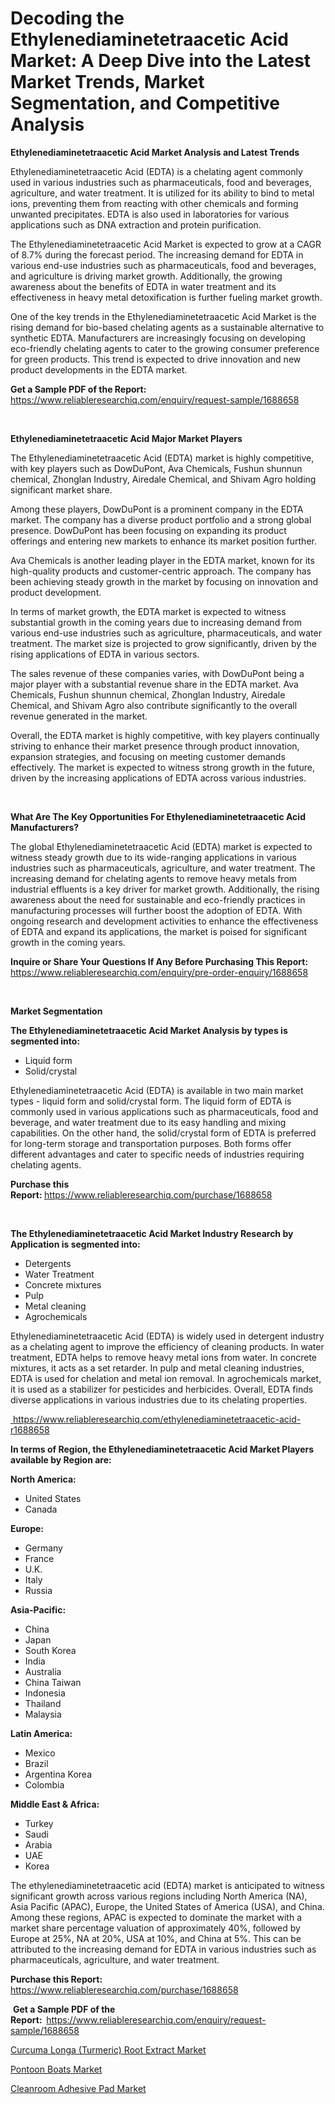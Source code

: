<p><h1>Decoding the Ethylenediaminetetraacetic Acid Market: A Deep Dive into the Latest Market Trends, Market Segmentation, and Competitive Analysis</h1></p><p><strong>Ethylenediaminetetraacetic Acid Market Analysis and Latest Trends</strong></p>
<p><p>Ethylenediaminetetraacetic Acid (EDTA) is a chelating agent commonly used in various industries such as pharmaceuticals, food and beverages, agriculture, and water treatment. It is utilized for its ability to bind to metal ions, preventing them from reacting with other chemicals and forming unwanted precipitates. EDTA is also used in laboratories for various applications such as DNA extraction and protein purification.</p><p>The Ethylenediaminetetraacetic Acid Market is expected to grow at a CAGR of 8.7% during the forecast period. The increasing demand for EDTA in various end-use industries such as pharmaceuticals, food and beverages, and agriculture is driving market growth. Additionally, the growing awareness about the benefits of EDTA in water treatment and its effectiveness in heavy metal detoxification is further fueling market growth.</p><p>One of the key trends in the Ethylenediaminetetraacetic Acid Market is the rising demand for bio-based chelating agents as a sustainable alternative to synthetic EDTA. Manufacturers are increasingly focusing on developing eco-friendly chelating agents to cater to the growing consumer preference for green products. This trend is expected to drive innovation and new product developments in the EDTA market.</p></p>
<p><strong>Get a Sample PDF of the Report:&nbsp;</strong> <a href="https://www.reliableresearchiq.com/enquiry/request-sample/1688658">https://www.reliableresearchiq.com/enquiry/request-sample/1688658</a></p>
<p>&nbsp;</p>
<p><strong>Ethylenediaminetetraacetic Acid Major Market Players</strong></p>
<p><p>The Ethylenediaminetetraacetic Acid (EDTA) market is highly competitive, with key players such as DowDuPont, Ava Chemicals, Fushun shunnun chemical, Zhonglan Industry, Airedale Chemical, and Shivam Agro holding significant market share. </p><p>Among these players, DowDuPont is a prominent company in the EDTA market. The company has a diverse product portfolio and a strong global presence. DowDuPont has been focusing on expanding its product offerings and entering new markets to enhance its market position further. </p><p>Ava Chemicals is another leading player in the EDTA market, known for its high-quality products and customer-centric approach. The company has been achieving steady growth in the market by focusing on innovation and product development.</p><p>In terms of market growth, the EDTA market is expected to witness substantial growth in the coming years due to increasing demand from various end-use industries such as agriculture, pharmaceuticals, and water treatment. The market size is projected to grow significantly, driven by the rising applications of EDTA in various sectors.</p><p>The sales revenue of these companies varies, with DowDuPont being a major player with a substantial revenue share in the EDTA market. Ava Chemicals, Fushun shunnun chemical, Zhonglan Industry, Airedale Chemical, and Shivam Agro also contribute significantly to the overall revenue generated in the market. </p><p>Overall, the EDTA market is highly competitive, with key players continually striving to enhance their market presence through product innovation, expansion strategies, and focusing on meeting customer demands effectively. The market is expected to witness strong growth in the future, driven by the increasing applications of EDTA across various industries.</p></p>
<p>&nbsp;</p>
<p><strong>What Are The Key Opportunities For Ethylenediaminetetraacetic Acid Manufacturers?</strong></p>
<p><p>The global Ethylenediaminetetraacetic Acid (EDTA) market is expected to witness steady growth due to its wide-ranging applications in various industries such as pharmaceuticals, agriculture, and water treatment. The increasing demand for chelating agents to remove heavy metals from industrial effluents is a key driver for market growth. Additionally, the rising awareness about the need for sustainable and eco-friendly practices in manufacturing processes will further boost the adoption of EDTA. With ongoing research and development activities to enhance the effectiveness of EDTA and expand its applications, the market is poised for significant growth in the coming years.</p></p>
<p><strong>Inquire or Share Your Questions If Any Before Purchasing This Report:</strong> <a href="https://www.reliableresearchiq.com/enquiry/pre-order-enquiry/1688658">https://www.reliableresearchiq.com/enquiry/pre-order-enquiry/1688658</a></p>
<p>&nbsp;</p>
<p><strong>Market Segmentation</strong></p>
<p><strong>The Ethylenediaminetetraacetic Acid Market Analysis by types is segmented into:</strong></p>
<p><ul><li>Liquid form</li><li>Solid/crystal</li></ul></p>
<p><p>Ethylenediaminetetraacetic Acid (EDTA) is available in two main market types - liquid form and solid/crystal form. The liquid form of EDTA is commonly used in various applications such as pharmaceuticals, food and beverage, and water treatment due to its easy handling and mixing capabilities. On the other hand, the solid/crystal form of EDTA is preferred for long-term storage and transportation purposes. Both forms offer different advantages and cater to specific needs of industries requiring chelating agents.</p></p>
<p><strong>Purchase this Report:&nbsp;</strong><a href="https://www.reliableresearchiq.com/purchase/1688658">https://www.reliableresearchiq.com/purchase/1688658</a></p>
<p>&nbsp;</p>
<p><strong>The Ethylenediaminetetraacetic Acid Market Industry Research by Application is segmented into:</strong></p>
<p><ul><li>Detergents</li><li>Water Treatment</li><li>Concrete mixtures</li><li>Pulp</li><li>Metal cleaning</li><li>Agrochemicals</li></ul></p>
<p><p>Ethylenediaminetetraacetic Acid (EDTA) is widely used in detergent industry as a chelating agent to improve the efficiency of cleaning products. In water treatment, EDTA helps to remove heavy metal ions from water. In concrete mixtures, it acts as a set retarder. In pulp and metal cleaning industries, EDTA is used for chelation and metal ion removal. In agrochemicals market, it is used as a stabilizer for pesticides and herbicides. Overall, EDTA finds diverse applications in various industries due to its chelating properties.</p></p>
<p><a href="https://www.reliableresearchiq.com/ethylenediaminetetraacetic-acid-r1688658">&nbsp;https://www.reliableresearchiq.com/ethylenediaminetetraacetic-acid-r1688658</a></p>
<p><strong>In terms of Region, the Ethylenediaminetetraacetic Acid Market Players available by Region are:</strong></p>
<p>
    <p> <strong> North America: </strong>
        <ul>
            <li>United States</li>
            <li>Canada</li>
        </ul>
        </p> 
    <p> <strong> Europe: </strong>
        <ul>
            <li>Germany</li>
            <li>France</li>
            <li>U.K.</li>
            <li>Italy</li>
            <li>Russia</li>
        </ul>
        </p> 
    <p> <strong> Asia-Pacific: </strong>
        <ul>
            <li>China</li>
            <li>Japan</li>
            <li>South Korea</li>
            <li>India</li>
            <li>Australia</li>
            <li>China Taiwan</li>
            <li>Indonesia</li>
            <li>Thailand</li>
            <li>Malaysia</li>
        </ul>
        </p> 
    <p> <strong> Latin America: </strong>
        <ul>
            <li>Mexico</li>
            <li>Brazil</li>
            <li>Argentina Korea</li>
            <li>Colombia</li>
        </ul>
        </p> 
    <p> <strong> Middle East & Africa: </strong>
        <ul>
            <li>Turkey</li>
            <li>Saudi</li>
            <li>Arabia</li>
            <li>UAE</li>
            <li>Korea</li>
        </ul>
    </p>
    </p>
<p><p>The ethylenediaminetetraacetic acid (EDTA) market is anticipated to witness significant growth across various regions including North America (NA), Asia Pacific (APAC), Europe, the United States of America (USA), and China. Among these regions, APAC is expected to dominate the market with a market share percentage valuation of approximately 40%, followed by Europe at 25%, NA at 20%, USA at 10%, and China at 5%. This can be attributed to the increasing demand for EDTA in various industries such as pharmaceuticals, agriculture, and water treatment.</p></p>
<p><strong>Purchase this Report: </strong><a href="https://www.reliableresearchiq.com/purchase/1688658">https://www.reliableresearchiq.com/purchase/1688658</a></p>
<p>&nbsp;<strong>Get a Sample PDF of the Report:&nbsp;&nbsp;</strong><a href="https://www.reliableresearchiq.com/enquiry/request-sample/1688658">https://www.reliableresearchiq.com/enquiry/request-sample/1688658</a></p>
<p><strong></strong></p>
<p><p><a href="https://github.com/btwcqfvq34/Market-Research-Report-List-1/blob/main/curcuma-longa-turmeric-root-extract-market.md">Curcuma Longa (Turmeric) Root Extract Market</a></p><p><a href="https://github.com/anggakarna133/Market-Research-Report-List-1/blob/main/pontoon-boats-market.md">Pontoon Boats Market</a></p><p><a href="https://github.com/janetchuadff364/Market-Research-Report-List-1/blob/main/cleanroom-adhesive-pad-market.md">Cleanroom Adhesive Pad Market</a></p></p>